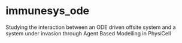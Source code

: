 # immunesys_ode
Studying the interaction between an ODE driven offsite system and a system under invasion through Agent Based Modelling in PhysiCell
